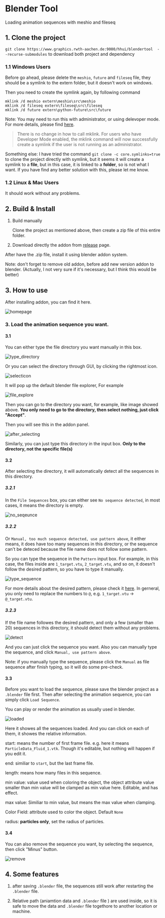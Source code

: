 # Blender Tool
Loading animation sequences with meshio and fileseq


## 1. Clone the project
`git clone https://www.graphics.rwth-aachen.de:9000/hhui/blendertool  --recurse-submodules` to download both project and dependency

### 1.1 Windows Users

Before go ahead, please delete the `meshio`, `future` and `fileseq` file, they should be a symlink to the extern folder, but it doesn't work on windows. 

Then you need to create the symlink again, by following command

```Batchfile
mklink /d meshio extern\meshio\src\meshio 
mklink /d fileseq extern\fileseq\src\fileseq 
mklink /d future extern\python-future\src\future
```
Note: You may need to run this with administrator, or using delevoper mode. For more details, please find [here](https://blogs.windows.com/windowsdeveloper/2016/12/02/symlinks-windows-10/).

> There is no change in how to call mklink.  For users who have Developer Mode enabled, the mklink command will now successfully create a symlink if the user is not running as an administrator.

Something else: I have tried the command `git clone -c core.symlinks=true` to clone the project directly with symlink, but it seems it will create a symlink to a **file**, but in this case, it is linked to a **folder**, so is not what I want. If you have find any better solution with this, please let me know.

### 1.2 Linux & Mac Users

It should work without any problems.


## 2. Build & Install

1. Build manually


    Clone the project as mentioned above, then create a zip file of this entire folder.

2. Download directly the addon from [release](https://graphics.rwth-aachen.de:9000/hhui/blendertool/-/releases) page. 

After have the .zip file, install it using blender addon system.



Note: don't forget to remove old addon, before add new version addon to blender. (Actually, I not very sure if it's necessary, but I think this would be better)

## 3. How to use

After installing addon, you can find it here.

![homepage](images/1.jpg)

### 3. Load the animation sequence you want.

#### 3.1
You can either type the file directory you want manually in this box.

![type_directory](images/2.png)
    
Or you can select the directory through GUI, by clicking the rightmost icon.

![selecticon](images/3.png)
    
It will pop up the default blender file explorer, For example

![file_explore](images/4.png)
    
Then you can go to the directory you want, for example, like image showed above. **You only need to go to the directory, then select nothing, just click "Accept"**.

Then you will see this in the addon panel.

![after_selecting](images/5.png)
    
Similarly, you can just type this directory in the input box. **Only to the directory, not the specific file(s)**


#### 3.2

After selecting the directory, it will automatically detect all the sequences in this directory.

##### 3.2.1
In the `File Sequences` box, you can either see `No sequence detected`, in most cases, it means the directory is empty.

![no_seqeunce](images/6.png)

##### 3.2.2
Or `Manual, too much sequence detected, use pattern above`, it either means, it does have too many sequences in this directory, or the sequence can't be deteced because the file name does not follow some pattern.

So you can type the sequence in the `Pattern` input box. For example, in this case, the files inside are `1_target.vtu`, `2_target.vtu`, and so on, it doesn't follow the desired pattern, so you have to type it manually.

![type_sequence](images/7.png)

For more details about the desired pattern, please check it [here](https://github.com/justinfx/fileseq). In gerneral, you only need to replace the numbers to `@`, e.g. `1_target.vtu` -> `@_target.vtu`.

##### 3.2.3

If the file name followes the desired pattern, and only a few (smaller than 20) sequences in this directory, it should detect them without any problems.

![detect](images/8.png)

And you can just click the sequence you want. Also you can manually type the sequence, and click `Manual, use pattern above`.


Note: if you manually type the sequence, please click the `Manual` as file sequence after finish typing, so it will do some pre-check.



#### 3.3

Before you want to load the sequence, please save the blender project as a `.blender` file first. Then after selecting the animation sequence, you can simply click `Load Sequence`.

You can play or render the animation as usually used in blender.

![loaded](images/9.png)

Here it showes all the sequences loaded. And you can click on each of them, it showes the relative information.

start: means the number of first frame file. e.g. here it means `ParticleData_Fluid_1.vtk`. Though it's editable, but nothing will happen if you edit it.

end: similiar to `start`, but the last frame file.

length: means how many files in this sequence.

min value: value used when coloring the object, the object attribute value smaller than min value will be clamped as min value here. Editable, and has effect.

max value: Similiar to min value, but means the max value when clamping.

Color Field: attribute used to color the object. Default `None`

radius: **particles only**, set the radius of particles.

#### 3.4

You can also remove the sequence you want, by selecting the sequence, then click "Minus" button.

![remove](images/10.png)

## 4. Some features

1. after saving `.blender` file, the sequences still work after restarting the `.blender` file.

2. Relative path (aniamtion data and `.blender` file ) are used inside, so it is safe to move the data and `.blender` file togethore to another location or machine.